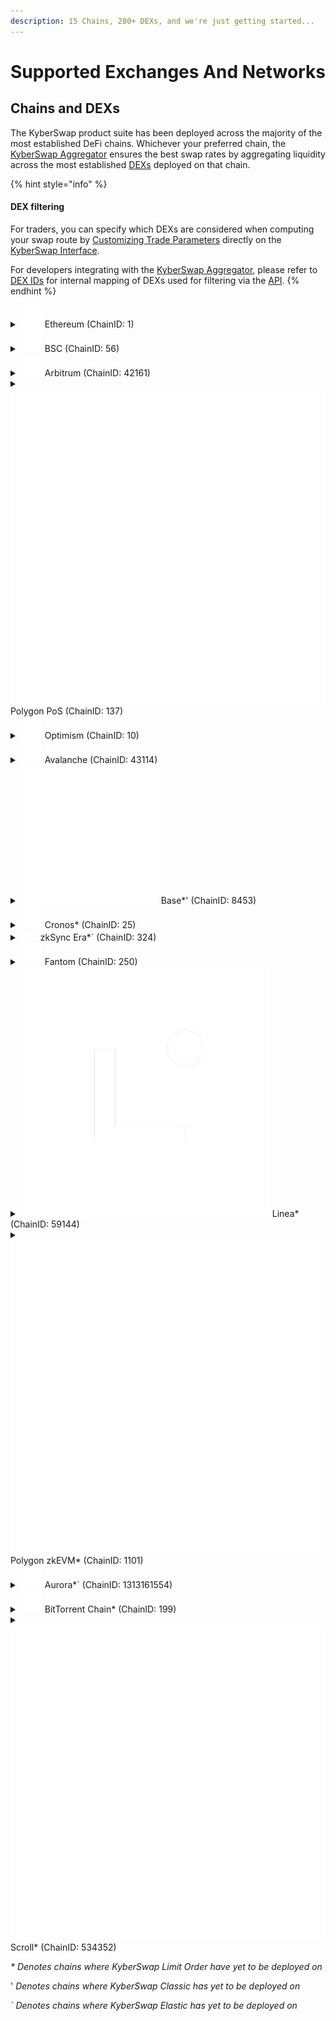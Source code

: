 ```yaml
---
description: 15 Chains, 280+ DEXs, and we're just getting started...
---
```


# Supported Exchanges And Networks

## Chains and DEXs

The KyberSwap product suite has been deployed across the majority of the most established DeFi chains. Whichever your preferred chain, the [KyberSwap Aggregator](../kyberswap-solutions/kyberswap-aggregator/) ensures the best swap rates by aggregating liquidity across the most established [DEXs](foundational-topics/decentralized-finance/decentralised-exchange-dex.md) deployed on that chain.

{% hint style="info" %}
#### DEX filtering

For traders, you can specify which DEXs are considered when computing your swap route by [Customizing Trade Parameters](broken-reference) directly on the [KyberSwap Interface](../kyberswap-solutions/kyberswap-interface/).

For developers integrating with the [KyberSwap Aggregator](../kyberswap-solutions/kyberswap-aggregator/), please refer to [DEX IDs](../kyberswap-solutions/kyberswap-aggregator/dex-ids.md) for internal mapping of DEXs used for filtering via the [API](../kyberswap-solutions/kyberswap-aggregator/aggregator-api-specification/).
{% endhint %}

<details>

<summary><img src="../.gitbook/assets/Ethereum_Chain_Negative (1).png" alt="" data-size="line">   Ethereum (ChainID: 1)</summary>

Decentralized Exchanges:

* [KyberSwap Classic](https://kyberswap.com/)
* [KyberSwap Elastic](https://kyberswap.com/)
* [KyberSwap Limit Order](https://kyberswap.com/)
* [KyberSwap Limit Order V2](https://kyberswap.com/)
* [KyberSwap Professional Market Maker](https://kyberswap.com/)
* [Balancer Weighted](https://app.balancer.fi/#/)
* [Balancer Composable](https://app.balancer.fi/#/)&#x20;
* [Curve (3pool, aave, saave, hbtc, ren, sbtc, eurs, link)](https://curve.fi/#/ethereum/swap)
* [DefiSwap](https://defiswap.io/en/swap)
* [DODO (v2)](https://app.dodoex.io/)
* [Fraxswap](https://app.frax.finance/swap/main)
* [Lido stETH](https://stake.lido.fi/)
* [Lido wstETH](https://stake.lido.fi/)
* [Maker PSM](https://mips.makerdao.com/mips/details/MIP29)
* [Maverick](https://app.mav.xyz/)
* [PancakeSwap V2](https://pancakeswap.finance/swap)
* [PancakeSwap V3](https://pancakeswap.finance/swap)
* [POL](https://polygon.technology/blog/polygon-2-0-milestone-pol-contracts-are-live-on-ethereum-mainnet)
* [Saddle](https://saddle.exchange/#/)
* [ShibaSwap](https://shibaswap.com/#/)
* [SushiSwap](https://www.sushi.com/swap)
* [SushiSwap V3](https://www.sushi.com/swap)
* [Synapse](https://synapseprotocol.com/)
* [Uniswap (v2)](https://app.uniswap.org/#/swap)
* [Uniswap (v3)](https://app.uniswap.org/#/swap)
* [Verse](https://verse.bitcoin.com/)
* [Wombat](https://app.wombat.exchange/swap)

</details>

<details>

<summary><img src="../.gitbook/assets/BSC_Chain_Negative.png" alt="" data-size="line">   BSC (ChainID: 56)</summary>

Decentralized Exchanges:

* [KyberSwap Classic](https://kyberswap.com/)
* [KyberSwap Elastic](https://kyberswap.com/)
* [KyberSwap Limit Order](https://kyberswap.com/)
* [KyberSwap Limit Order V2](https://kyberswap.com/)
* [ApeSwap](https://apeswap.finance/)
* [Biswap](https://biswap.org/)
* [Curve ](https://curve.fi/)
* [DODO (v2)](https://app.dodoex.io/)
* [Ellipsis ](https://ellipsis.finance/)
* [Firebird ](https://app.firebird.finance/swap)
* [Fraxswap](https://app.frax.finance/swap/main)
* [iZiSwap](https://izumi.finance/trade/swap)
* [JetSwap ](https://jetswap.finance/)
* [Maverick](https://app.mav.xyz/)
* [MDEX ](https://mdex.com/#/)
* [Nerve](https://nerve.fi/)&#x20;
* [Nomiswap](https://nomiswap.io/)
* [OneSwap ](https://www.oneswap.net/)
* [PancakeSwap V2](https://pancakeswap.finance/)
* [PancakeSwap V3](https://pancakeswap.finance/swap)
* [PancakeSwap Stable](https://pancakeswap.finance/)
* [PancakeSwap (legacy) ](https://pancakeswap.finance/)
* PantherSwap (!)
* [SushiSwap](https://www.sushi.com/swap)
* [SushiSwap V3](https://www.sushi.com/swap)
* [Synapse](https://synapseprotocol.com/)
* [Thena](https://www.thena.fi/swap)
* [Thena Fusion](https://www.thena.fi/swap)
* [USDFI](https://usdfi.com/)
* [Uniswap V3](https://app.uniswap.org/#/swap)
* Wault (!)
* [Wombat](https://app.wombat.exchange/swap)
* [WOOFi V2](https://fi.woo.org/swap/)

</details>

<details>

<summary><img src="../.gitbook/assets/Arbitrum_Chain_Negative.png" alt="" data-size="line">   Arbitrum (ChainID: 42161)</summary>

Decentralized Exchanges:

* [KyberSwap Classic](https://kyberswap.com/)
* [KyberSwap Elastic](https://kyberswap.com/)
* [KyberSwap Limit Order](https://kyberswap.com/)
* [KyberSwap Limit Order V2](https://kyberswap.com/)
* [ArbiDEX](https://arbidex.fi/swap/)
* [ArbiDEX V3](https://arbidex.fi/swap/)
* [Arbswap](https://arbswap.io/)
* [Balancer Weighted](https://app.balancer.fi/#/)
* [Camelot](https://app.camelot.exchange/)
* [Camelot V3](https://app.camelot.exchange/)
* [Chronos](https://app.chronos.exchange/)
* [Chronos V3](https://app.chronos.exchange/?\_ga=2.47683175.1996768785.1691101109-2022647424.1691101109&\_gl=1\*126av9l\*\_ga\*MjAyMjY0NzQyNC4xNjkxMTAxMTA5\*\_ga\_ZZMYQC3ZN0\*MTY5MTEwMTEwOS4xLjEuMTY5MTEwMTExNi4wLjAuMA..\*\_ga\_12W2RDY62R\*MTY5MTEwMTEwOS4xLjEuMTY5MTEwMTExNi4wLjAuMA..)
* [Curve ](https://curve.fi/)
* [DODO V2](https://app.dodoex.io/)
* [Fraxswap](https://app.frax.finance/swap/main)
* [GMX ](https://app.gmx.io/#/trade)
* [Horiza](https://app.horiza.io/)
* [iZiSwap](https://izumi.finance/trade/swap)
* [MMF](https://mm.finance/swap)
* [MMF V3](https://mm.finance/swap)
* [PancakeSwap V3](https://pancakeswap.finance/swap)
* [Ramses](https://app.ramses.exchange/)
* [Ramses CL](https://app.ramses.exchange/swap)
* [Saddle ](https://saddle.exchange/#/)
* [Sparta Dex](https://app.spartadex.io/)
* [SushiSwap](https://www.sushi.com/swap)
* [SushiSwap V3](https://www.sushi.com/swap)
* [Swapr ](https://swapr.eth.link/#/swap?chainId=1)
* [Synapse ](https://synapseprotocol.com/)
* [Uniswap V3 ](https://app.uniswap.org/#/swap)
* [Wombat](https://app.wombat.exchange/swap)
* [WOOFi V2](https://fi.woo.org/swap/)
* [ZyberSwap V3](https://app.zyberswap.io/exchange/besttrade)

</details>

<details>

<summary><img src="../.gitbook/assets/Polygon_Chain_Negative.png" alt="" data-size="line">   Polygon PoS (ChainID: 137)</summary>

Decentralized Exchanges:

* [KyberSwap Classic](https://kyberswap.com/)
* [KyberSwap Elastic](https://kyberswap.com/)
* [KyberSwap Limit Order](https://kyberswap.com/)
* [KyberSwap Limit Order V2](https://kyberswap.com/)
* [ApeSwap](https://apeswap.finance/)
* [Balancer Weighted](https://app.balancer.fi/#/)
* [Balancer Composable](https://app.balancer.fi/#/)&#x20;
* [ComethSwap ](https://swap.cometh.io/#/swap)
* [Curve ](https://curve.fi/)
* [DFYN ](https://exchange.dfyn.network/#/swap)
* [DinoSwap ](https://dinoswap.exchange/)
* [DODO (v2)](https://app.dodoex.io/)
* [Dystopia ](https://www.dystopia.exchange/)
* [Firebird ](https://app.firebird.finance/swap)
* [Fraxswap](https://app.frax.finance/swap/main)
* [Gravity](https://gravityfinance.io/dashboard)&#x20;
* [Iron-stable](https://app.iron.finance/) (!)
* [iZiSwap](https://izumi.finance/trade/swap)
* [JetSwap ](https://jetswap.finance/)
* [MadMex](https://madmex.io/#/trade)
* [MantisSwap](https://app.mantissa.finance/#/swap)
* [MMF](https://mm.finance/swap)[ ](https://madmex.io/#/trade)
* [MetaVault ](https://app.metavault.trade/#/trade)
* [OneSwap ](https://www.oneswap.net/)
* [Pearl](https://www.pearl.exchange/swap)
* [Pearl V2](https://www.pearl.exchange/swap)
* [Polycat ](https://polycat.finance/)
* [PolyDex](https://www.polydex.fi/)&#x20;
* [QuickSwap](https://quickswap.exchange/#/)
* [Retro](https://retro.finance/swap)
* [Retro (v3)](https://retro.finance/swap)
* [SushiSwap](https://www.sushi.com/swap)
* [SushiSwap V3](https://www.sushi.com/swap)
* [Synapse ](https://synapseprotocol.com/)
* [Uniswap V3 ](https://app.uniswap.org/#/swap)
* Wault (!)
* [WOOFi V2](https://fi.woo.org/swap/)

</details>

<details>

<summary><img src="../.gitbook/assets/Optimism_Chain_Negative.png" alt="" data-size="line">   Optimism (ChainID: 10)</summary>

Decentralized Exchanges:

* [KyberSwap Classic](https://kyberswap.com/)
* [KyberSwap Elastic](https://kyberswap.com/)
* [KyberSwap Limit Order](https://kyberswap.com/)
* [KyberSwap Limit Order V2](https://kyberswap.com/)
* [Beethoven X ](https://beets.fi/)
* [Curve ](https://curve.fi/)
* [Fraxswap](https://app.frax.finance/swap/main)
* [iZiSwap](https://izumi.finance/trade/swap)
* [Synapse ](https://synapseprotocol.com/)
* [Synthetix ](https://staking.synthetix.io/)
* [SushiSwap V3](https://www.sushi.com/swap)
* [Uniswap (v3)](https://app.uniswap.org/#/swap)
* [Velodrome ](https://app.velodrome.finance/swap)
* [Velodrome V2](https://velodrome.finance/)
* [WOOFi V2](https://fi.woo.org/swap/)
* [ZipSwap](https://ipfs.zipswap.fi/#/swap)
* [ZyberSwap V3](https://app.zyberswap.io/exchange/besttrade)

</details>

<details>

<summary><img src="../.gitbook/assets/Avalanche_Chain_Negative.png" alt="" data-size="line">   Avalanche (ChainID: 43114)</summary>

Decentralized Exchanges:

* [KyberSwap Classic](https://kyberswap.com/)
* [KyberSwap Elastic](https://kyberswap.com/)
* [KyberSwap Limit Order](https://kyberswap.com/)
* [KyberSwap Limit Order V2](https://kyberswap.com/)
* Axial (!)
* [Balancer Weighted](https://app.balancer.fi/#/)
* [Balancer Composable](https://app.balancer.fi/#/)&#x20;
* [Curve ](https://curve.fi/)
* [DODO (v2)](https://app.dodoex.io/)
* [Fraxswap](https://app.frax.finance/swap/main)
* [GMX ](https://app.gmx.io/#/trade)
* [Iron-stable](https://app.iron.finance/) (!)
* [Lydia ](https://www.lydia.finance/)
* [Pangolin ](https://app.pangolin.exchange/#/dashboard)
* [Platypus ](https://app.platypus.finance/swap)
* [SushiSwap](https://www.sushi.com/swap)
* [SushiSwap V3](https://www.sushi.com/swap)
* [Synapse ](https://synapseprotocol.com/)
* [TraderJoe ](https://traderjoexyz.com/avalanche)
* [Uniswap (v3)](https://app.uniswap.org/#/swap)
* [WOOFi V2](https://fi.woo.org/swap/)
* [YetiSwap](https://exchange.yetiswap.app/#/swap)

</details>

<details>

<summary><img src="../.gitbook/assets/Base_Negative.svg" alt="" data-size="line">   Base*' (ChainID: 8453)</summary>

Decentralized Exchanges:

* [KyberSwap Elastic](https://kyberswap.com/)
* [Aerodrome](https://aerodrome.finance/swap)
* [Alien Base](https://app.alienbase.xyz/)
* [Alien Base Stableswap](https://app.alienbase.xyz/)
* [Balancer Weighted](https://app.balancer.fi/#/)
* [Balancer Composable](https://app.balancer.fi/#/)
* [Baldex](https://app.baldex.hair/swap)
* [BaseSwap](https://baseswap.fi/swap)
* [BaseSwap V3](https://baseswap.fi/swap)
* [BasoFinance](https://www.baso.finance/)
* [BMX](https://bmx.morphex.trade/)
* [BMX GMX-Liquidity Pool](https://bmx.morphex.trade/)
* [BVM](https://base.velocimeter.xyz/home)
* [Curve](https://curve.fi/)
* [DackieSwap V2](https://www.dackieswap.xyz/swap)
* [DackieSwap V3](https://www.dackieswap.xyz/swap)
* [Equalizer](https://base.equalizer.exchange/)
* [HorizonDEX](https://app.horizondex.io/swap)
* [iZiSwap](https://izumi.finance/trade/swap)
* [Maverick](https://app.mav.xyz/)
* [MoonBase](https://www.moonbase.fi/swap)
* [PancakeSwap V2](https://pancakeswap.finance/swap)
* [PancakeSwap V3](https://pancakeswap.finance/swap)
* [RocketSwap V2](https://app.rocketswap.cc/exchange/swap)
* [SushiSwap](https://www.sushi.com/swap)
* [SushiSwap V3](https://www.sushi.com/swap)
* [SwapBased](https://swapbased.finance/#/swap)
* [SwapBased V3](https://swapbased.finance/#/swap)
* [SwapBased Perps](https://perps.swapbased.finance/trade)
* [Synapse](https://www.synapseprotocol.com/swap)
* [SynthSwap V2](https://app.horizondex.io/swap)
* [SynthSwap V3](https://app.horizondex.io/swap)
* [Uniswap V3](https://app.uniswap.org/#/swap)
* [WOOFi V2](https://fi.woo.org/swap/)

</details>

<details>

<summary><img src="../.gitbook/assets/Cronos_Chain_Negative.png" alt="" data-size="line">   Cronos* (ChainID: 25)</summary>

Decentralized Exchanges:

* [KyberSwap Classic](https://kyberswap.com/)
* [KyberSwap Elastic](https://kyberswap.com/)
* [Crodex ](https://swap.crodex.app/#/swap)
* [CronaSwap ](https://app.cronaswap.org/swap)
* [EmpireDex ](https://app.empiredex.org/farm)
* [KryptoDex ](https://www.kryptodex.org/)
* [MMF ](https://cronosmm.finance/)
* [PhotonSwap ](https://photonswap.finance/#/swap)
* [VVS Finance](https://vvs.finance/)

</details>

<details>

<summary><img src="../.gitbook/assets/ZkSync_logo.png" alt="">   zkSync Era*` (ChainID: 324)</summary>

Decentralized Exchanges:

* [KyberSwap Classic](https://kyberswap.com/)
* [eZKalibur](https://dapp.ezkalibur.com/)
* [iZiSwap](https://izumi.finance/trade/swap)
* [Maverick](https://app.mav.xyz/)
* [Mute.Switch](https://app.mute.io/swap)
* [PancakeSwap V2](https://pancakeswap.finance/swap)
* [PancakeSwap V3](https://pancakeswap.finance/swap)
* [SpaceFi](https://swap-zksync.spacefi.io/#/swap)
* [SyncSwap](https://syncswap.xyz/)
* [Uniswap V3](https://app.uniswap.org/#/swap)
* [Wagmi](https://app.wagmi.com/#/trade/swap)
* [WOOFi V2](https://fi.woo.org/swap/)
* [Velocore](https://app.velocore.xyz/swap)
* [veSync](https://app.vesync.finance/swap)
* [zkSwap Finance](https://zkswap.finance/swap)

</details>

<details>

<summary><img src="../.gitbook/assets/Fantom_Chain_Negative.png" alt="" data-size="line">   Fantom (ChainID: 250)</summary>

Decentralized Exchanges:

* [KyberSwap Classic](https://kyberswap.com/)
* [KyberSwap Elastic](https://kyberswap.com/)
* [KyberSwap Limit Order](https://kyberswap.com/)
* [KyberSwap Limit Order V2](https://kyberswap.com/)
* [Beethoven X ](https://beets.fi/)
* [Curve](https://curve.fi/)
* [Fraxswap](https://app.frax.finance/swap/main)
* [FVM](https://www.fvm.exchange/swap)
* [JetSwap ](https://jetswap.finance/)
* [MorpheusSwap ](https://www.morpheusswap.app/)
* [PaintSwap ](https://paintswap.finance/)
* [Saddle ](https://saddle.exchange/#/)
* [SpiritSwap ](https://www.spiritswap.finance/home)
* [SpookySwap ](https://spooky.fi/#/)
* [SushiSwap](https://www.sushi.com/swap)
* [SushiSwap V3](https://www.sushi.com/swap)
* [Synapse](https://synapseprotocol.com/)
* [WOOFi V2](https://fi.woo.org/swap/)

</details>

<details>

<summary><img src="../.gitbook/assets/Linea.png" alt="" data-size="line">   Linea* (ChainID: 59144)</summary>

Decentralized Exchanges:

* [KyberSwap Classic](https://kyberswap.com/)
* [KyberSwap Elastic](https://kyberswap.com/)
* [EchoDEX](https://www.echodex.io/swap)
* [EchoDEX V3](https://www.echodex.io/swap)
* [HorizonDEX](https://app.horizondex.io/swap)
* [iZiSwap](https://izumi.finance/trade/swap)
* [Lynex](https://app.lynex.fi/)
* [Lyve](https://www.lyvefi.xyz/swap)
* [MetaVault V2](https://app.metavault.trade/)
* [MetaVault V3](https://app.metavault.trade/)
* [PancakeSwap V2](https://pancakeswap.finance/)
* [SushiSwap V3](https://www.sushi.com/swap)
* [SyncSwap](https://syncswap.xyz/)
* [vooi](https://vooi.io/)
* [WOOFi V2](https://fi.woo.org/swap/)

</details>

<details>

<summary><img src="../.gitbook/assets/PolygonzkEVM_Chain_Negative.png" alt="" data-size="line">   Polygon zkEVM* (ChainID: 1101)</summary>

Decentralized Exchanges:

* [KyberSwap Classic](https://kyberswap.com/)
* [KyberSwap Elastic](https://kyberswap.com/)
* [Balancer Weighted](https://app.balancer.fi/#/)
* [Balancer Composable](https://app.balancer.fi/#/)&#x20;
* [Doveswap V3](https://swap.dovish.finance/#/swap)
* [PancakeSwap V2](https://pancakeswap.finance/)
* [PancakeSwap V3](https://pancakeswap.finance/swap)
* [QuickSwap V3](https://quickswap.exchange/#/)
* [SushiSwap V3](https://www.sushi.com/swap)
* [WOOFi V2](https://fi.woo.org/swap/)

</details>

<details>

<summary><img src="../.gitbook/assets/Aurora_Chain_Negative.png" alt="" data-size="line">   Aurora*` (ChainID: 1313161554)</summary>

Decentralized Exchanges:

* [KyberSwap Classic](https://kyberswap.com/)
* [DODO (v2)](https://app.dodoex.io/)
* [NearPad](https://pad.fi/dex/swap)
* [Trisolaris](https://www.trisolaris.io/#/swap)
* [WannaSwap](https://wannaswap.finance/farm)

</details>

<details>

<summary><img src="../.gitbook/assets/BitTorrentChain_Chain_Negative.png" alt="" data-size="line">   BitTorrent Chain* (ChainID: 199)</summary>

Decentralized Exchanges:

* [KyberSwap Classic](https://kyberswap.com/)
* [KyberSwap Elastic](https://kyberswap.com/)

</details>

<details>

<summary><img src="../.gitbook/assets/Scroll_Negative.png" alt="" data-size="line">   Scroll* (ChainID: 534352)</summary>

Decentralized Exchanges:

* [KyberSwap Classic](https://kyberswap.com/)
* [KyberSwap Elastic](https://kyberswap.com/)
* [iZiSwap](https://izumi.finance/trade/swap)
* [MetaVault V2](https://app.metavault.trade/)
* [MetaVault V3](https://app.metavault.trade/)
* [Scroll\_Swap](https://dex.scrollswap.app/#/swap)
* [SkyDrome Finance](https://app.skydrome.finance/swap)
* [SpaceFi](https://swap-zksync.spacefi.io/#/swap)
* [SyncSwap](https://syncswap.xyz/)
* [PunkSwap](https://zkscroll.punkswap.exchange/swap/)

</details>

_\* Denotes chains where KyberSwap Limit Order have yet to be deployed on_

' _Denotes chains where KyberSwap Classic has yet to be deployed on_

_\` Denotes chains where KyberSwap Elastic has yet to be deployed on_
